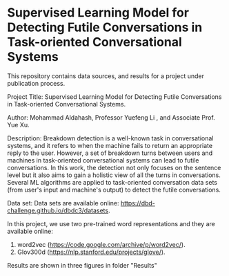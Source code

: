# Supervised Learning Model for Detecting Futile Conversations in Task-oriented Conversational Systems

This repository contains data sources, and results for a project under publication process.

Project Title: Supervised Learning Model for Detecting Futile Conversations in Task-oriented Conversational Systems.

Author: Mohammad Aldahash, Professor Yuefeng Li , and Associate Prof. Yue Xu.

Description: Breakdown detection is a well-known task in conversational systems, and it refers to when the machine fails to return an appropriate reply to the user. However, a set of breakdown turns between users and machines in task-oriented conversational systems can lead to futile conversations. In this work, the detection not only focuses on the sentence level but it also aims to gain a holistic view of all the turns in conversations. Several ML algorithms are applied to task-oriented conversation data sets (from user's input and machine's output) to detect the futile conversations.

Data set: Data sets are available online: https://dbd-challenge.github.io/dbdc3/datasets.

In this project, we use two pre-trained word representations and they are available online:
1) word2vec (https://code.google.com/archive/p/word2vec/).
2) Glov300d (https://nlp.stanford.edu/projects/glove/).


Results are shown in three figures in folder "Results"
